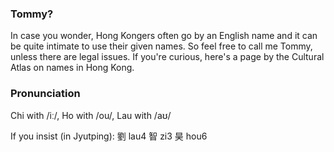 ### Tommy?

In case you wonder, Hong Kongers often go by an English name and it can be quite intimate to use their given names. So feel free to call me Tommy, unless there are legal issues. If you're curious, here's a page  by the Cultural Atlas on names in Hong Kong.

### Pronunciation

Chi with /iː/, Ho with /ou/, Lau with /aʊ/

If you insist (in Jyutping): 劉 lau4 智 zi3 昊 hou6

